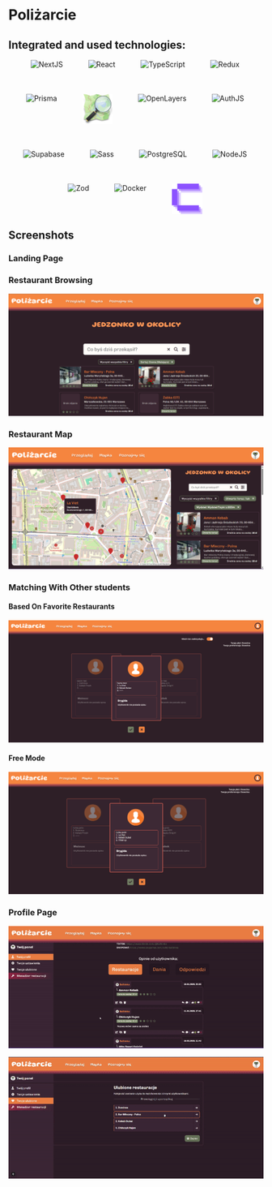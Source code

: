 # Poliżarcie

## Integrated and used technologies:

<div style="display: flex; gap: 50px; max-width: 500px; flex-wrap: wrap; justify-content: center;">
  <img src="https://www.vectorlogo.zone/logos/nextjs/nextjs-icon.svg" alt="NextJS" />
  <img src="https://www.vectorlogo.zone/logos/reactjs/reactjs-icon.svg" alt="React" />
  <img src="https://www.vectorlogo.zone/logos/typescriptlang/typescriptlang-icon.svg" alt="TypeScript" />
  <img src="https://www.vectorlogo.zone/logos/js_redux/js_redux-icon.svg" alt="Redux" />
  <img src="https://raw.githubusercontent.com/gilbarbara/logos/refs/heads/main/logos/prisma.svg" height=60 alt="Prisma"/>
  <img src="https://raw.githubusercontent.com/walkxcode/dashboard-icons/refs/heads/main/svg/openstreetmap.svg" height=60 alt="OpenStreetMap" />
  <img src="https://raw.githubusercontent.com/gilbarbara/logos/refs/heads/main/logos/openlayers.svg" height=60 alt="OpenLayers" />
  <img src="https://authjs.dev/img/etc/logo-sm.webp" height=60 alt="AuthJS" />
  <img src="https://www.vectorlogo.zone/logos/supabase/supabase-icon.svg" alt="Supabase" />
  <img src="https://www.vectorlogo.zone/logos/sass-lang/sass-lang-icon.svg" alt="Sass" />
  <img src="https://www.vectorlogo.zone/logos/postgresql/postgresql-icon.svg" alt="PostgreSQL" />
  <img src="https://www.vectorlogo.zone/logos/nodejs/nodejs-icon.svg" alt="NodeJS" />
  <img src="https://raw.githubusercontent.com/gilbarbara/logos/refs/heads/main/logos/zod.svg" height=60 alt="Zod" />
  <img src="https://www.vectorlogo.zone/logos/docker/docker-tile.svg" height=60 alt="Docker" />
  <img src="https://raw.githubusercontent.com/walkxcode/dashboard-icons/refs/heads/main/svg/coolify.svg" height=60 alt="Coolify" />
</div>

## Screenshots

### Landing Page

### Restaurant Browsing
![](./docs/images/browse_view.png)

### Restaurant Map
![](./docs/images/map_view.png)

### Matching With Other students

#### Based On Favorite Restaurants
![](./docs/images/match2.png)

#### Free Mode
![](./docs/images/match1.png)

### Profile Page

![](./docs/images/profile.gif)

![](./docs/images/fav_restaurants.gif)
